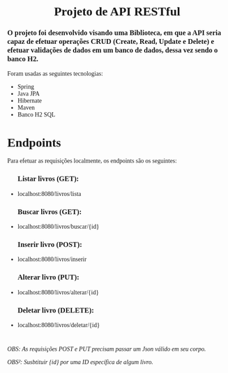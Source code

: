 <h1 align="center" style="font-family:verdana;">Projeto de API RESTful</h1>
<h3 style="font-family:verdana;">O projeto foi desenvolvido visando uma Biblioteca, em que a API seria capaz de efetuar operações CRUD (Create, Read, Update e Delete)
 e efetuar validações de dados em um banco de dados, dessa vez sendo o banco H2.</h3>
<p></p>
<p style="font-family:verdana;"> Foram usadas as seguintes tecnologias:
<ul>
	<li style="font-family:verdana;">Spring</li>
	<li style="font-family:verdana;">Java JPA</li>
	<li style="font-family:verdana;">Hibernate</li>
	<li style="font-family:verdana;">Maven</li>
	<li style="font-family:verdana;">Banco H2 SQL</li>
</ul>
</p>
<h1 style="font-family:verdana;">Endpoints</h1>
<p style="font-family:verdana;">Para efetuar as requisições localmente, os endpoints são os seguintes:
<ul>
<h3 style="font-family:verdana;">Listar livros (GET):</h3>
<li style="font-family:verdana;">localhost:8080/livros/lista</li>
<h3 style="font-family:verdana;">Buscar livros (GET):</h3>
<li style="font-family:verdana;">localhost:8080/livros/buscar/{id}</li>
<h3 style="font-family:verdana;">Inserir livro (POST):</h3>
<li style="font-family:verdana;">localhost:8080/livros/inserir</dd>
<h3 style="font-family:verdana;">Alterar livro (PUT):</h3>
<li style="font-family:verdana;">localhost:8080/livros/alterar/{id}</li>
<h3 style="font-family:verdana;">Deletar livro (DELETE):</h3>
<li style="font-family:verdana;">localhost:8080/livros/deletar/{id}</li>
</ul>
<h1></h1>
<i style="font-family:verdana;">OBS: As requisições POST e PUT precisam passar um Json válido em seu corpo.</i>
<p></p>
<i style="font-family:verdana;">OBS²: Susbtituir {id} por uma ID específica de algum livro.</i>